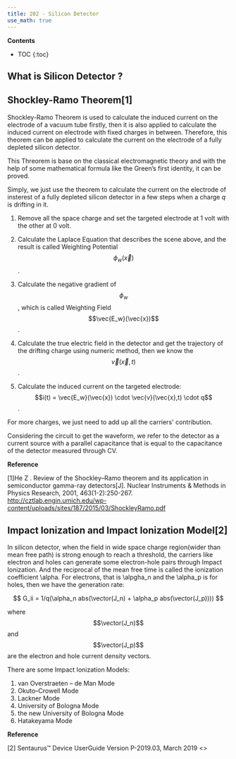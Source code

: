 ```yaml
---
title: 202 - Silicon Detector  
use_math: true
---
```


**Contents**
* TOC
{:toc}

## What is Silicon Detector ?


## Shockley-Ramo Theorem[1]

  Shockley-Ramo Theorem is used to calculate the induced current on the electrode of a vacuum tube firstly, then it is also applied to calculate the induced current on electrode with fixed charges in between. Therefore, this theorem can be applied to calculate the current on the electrode of a fully depleted silicon detector.

  This Threorem is base on the classical electromagnetic theory and with the help of some mathematical formula like the Green’s first identity, it can be proved.

  Simply, we just use the theorem to calculate the current on the electrode of insterest of a fully depleted silicon detector in a few steps when a charge *q* is drifting in it.
  
  1. Remove all the space charge and set the targeted electrode at 1 volt with the other at 0 volt.
  
  2. Calculate the Laplace Equation that describes the scene above, and the result is called Weighting Potential $$\phi_w(\vec{x})$$ .
  
  3. Calculate the negative gradient of $$\phi_w$$, which is called Weighting Field $$\vec{E_w}(\vec{x})$$ .
  
  4. Calculate the true electric field in the detector and get the trajectory of the drifting charge using numeric method, then we know the $$\vec{v}(\vec{x},t)$$ .
  
  5. Calculate the induced current on the targeted electrode: $$i(t) = \vec{E_w}(\vec{x}) \cdot \vec{v}(\vec{x},t) \cdot q$$ .

  For more charges, we just need to add up all the carriers' contribution.

  Considering the circuit to get the waveform, we refer to the detector as a current source with a parallel capacitance that is equal to the capacitance of the detector measured through CV.

 **Reference**
 
[1]He Z . Review of the Shockley–Ramo theorem and its application in semiconductor gamma-ray detectors[J]. Nuclear Instruments & Methods in Physics Research, 2001, 463(1-2):250-267.  <http://cztlab.engin.umich.edu/wp-content/uploads/sites/187/2015/03/ShockleyRamo.pdf>


## Impact Ionization and Impact Ionization Model[2]

  In silicon detector, when the field in wide space charge region(wider than mean free path) is strong enough to reach a threshold, the carriers like electron and holes can generate some electron-hole pairs through Impact Ionization. And the reciprocal of the mean free time is called the ionization coefficient \alpha. For electrons, that is \alpgha_n and the \alpha_p is for holes, then we have the generation rate:

$$
G_ii = 1/q(\alpha_n abs(\vector(J_n) + \alpha_p abs(\vector(J_p))))  
$$

where $$\vector(J_n)$$ and $$\vector(J_p)$$ are the electron and hole current density vectors.

There are some Impact Ionization Models: 
  1. van Overstraeten – de Man Mode
  2. Okuto–Crowell Mode
  3. Lackner Mode
  4. University of Bologna Mode
  5. the new University of Bologna Mode
  6. Hatakeyama Mode

**Reference**

[2] Sentaurus™ Device UserGuide Version P-2019.03, March 2019 <>
